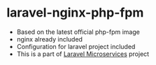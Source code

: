 # laravel-nginx-php-fpm
- Based on the latest official php-fpm image
- nginx already included
- Configuration for laravel project included
- This is a part of [Laravel Microservices](https://git.zoomovn.com/ZoomoVN/devops-docker/laravel-microservices) project
